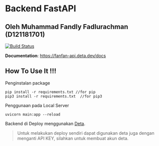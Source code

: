 # Backend FastAPI
## Oleh Muhammad Fandly Fadlurachman (D121181701)


[![Build Status](https://travis-ci.org/joemccann/dillinger.svg?branch=master)](https://travis-ci.org/joemccann/dillinger)

**Documentation**: <a href="https://fanfan-api.deta.dev/docs" target="_blank">https://fanfan-api.deta.dev/docs</a>

## How To Use It !!!

Penginstalan package
```
pip install -r requirements.txt //for pip
pip3 install -r requirements.txt  //for pip3
```

Penggunaan pada Local Server
```
uvicorn main:app --reload
```

Backend di Deploy menggunakan [Deta](https://www.deta.sh/).

> Untuk melakukan deploy sendiri dapat digunakan deta juga dengan menganti API KEY, silahkan untuk membuat akun deta.
